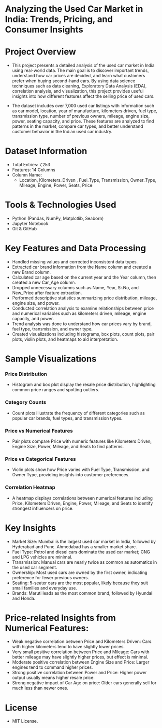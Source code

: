 # Analyzing the Used Car Market in India: Trends, Pricing, and Consumer Insights

# Project Overview
  - This project presents a detailed analysis of the used car market in India using real-world data. The main goal is to discover important trends, understand how      car prices are decided, and learn what customers prefer when buying second-hand cars. By using data science techniques such as data cleaning, Exploratory Data      Analysis (EDA), correlation analysis, and visualization, this project provides useful insights into how different features affect the selling price of used         cars.

  - The dataset includes over 7,000 used car listings with information such as car model, location, year of manufacture, kilometers driven, fuel type, transmission     type, number of previous owners, mileage, engine size, power, seating capacity, and price. These features are analyzed to find patterns in the market, compare      car types, and better understand customer behavior in the Indian used car industry.

# Dataset Information 
  - Total Entries: 7,253
  - Features: 14 Columns
- Column Name:
  - Location, Kilometers_Driven , Fuel_Type, Transmission, Owner_Type, Mileage, Engine, Power, Seats, Price

# Tools & Technologies Used
  - Python (Pandas, NumPy, Matplotlib, Seaborn)
  - Jupyter Notebook
  - Git & GitHub

# Key Features and Data Processing
  - Handled missing values and corrected inconsistent data types.
  - Extracted car brand information from the Name column and created a new Brand column.
  - Calculated car age based on the current year and the Year column, then created a new Car_Age column.
  - Dropped unnecessary columns such as Name, Year, Sr.No, and New_Price after feature extraction.
  - Performed descriptive statistics summarizing price distribution, mileage, engine size, and power.
  - Conducted correlation analysis to examine relationships between price and numerical variables such as kilometers driven, mileage, engine capacity, and power.
  - Trend analysis was done to understand how car prices vary by brand, fuel type, transmission, and owner type.
  - Created visualizations including histograms, box plots, count plots, pair plots, violin plots, and heatmaps to aid interpretation.

# Sample Visualizations
### Price Distribution
  - Histogram and box plot display the resale price distribution, highlighting common price ranges and spotting outliers.

### Category Counts
  - Count plots illustrate the frequency of different categories such as popular car brands, fuel types, and transmission types.

### Price vs Numerical Features
  - Pair plots compare Price with numeric features like Kilometers Driven, Engine Size, Power, Mileage, and Seats to find patterns.

### Price vs Categorical Features
- Violin plots show how Price varies with Fuel Type, Transmission, and Owner Type, providing insights into customer preferences.

### Correlation Heatmap
  - A heatmap displays correlations between numerical features including Price, Kilometers Driven, Engine, Power, Mileage, and Seats to identify strongest influencers on price.

# Key Insights
  - Market Size: Mumbai is the largest used car market in India, followed by Hyderabad and Pune. Ahmedabad has a smaller market share.
  - Fuel Type: Petrol and diesel cars dominate the used car market; CNG and LPG vehicles are minimal.
  - Transmission: Manual cars are nearly twice as common as automatics in the used car segment.
  - Ownership: Most used cars are owned by the first owner, indicating preference for fewer previous owners.
  - Seating: 5-seater cars are the most popular, likely because they suit small families and everyday use.
  - Brands: Maruti leads as the most common brand, followed by Hyundai and Honda.

# Price-related Insights from Numerical Features:
  - Weak negative correlation between Price and Kilometers Driven: Cars with higher kilometers tend to have slightly lower prices.
  - Very small positive correlation between Price and Mileage: Cars with better mileage may have slightly higher prices, but effect is minimal.
  - Moderate positive correlation between Engine Size and Price: Larger engines tend to command higher prices.
  - Strong positive correlation between Power and Price: Higher power output usually means higher resale price.
  - Strong negative impact of Car Age on price: Older cars generally sell for much less than newer ones.

# License
  - MIT License.
